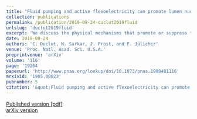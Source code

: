 ```yaml
---
title: "Fluid pumping and active flexoelectricity can promote lumen nucleation in cell assemblies"
collection: publications
permalink: /publication/2019-09-24-duclut2019fluid
urlslug: 'duclut2019fluid'
excerpt: 'We discuss the physical mechanisms that promote or suppress the nucleation of a fluid-filled lumen inside a cell assembly or a tissue. We discuss lumen formation in a continuum theory of tissue material properties in which the tissue is described as a 2-fluid system to account for its permeation by the interstitial fluid, and we include fluid pumping as well as active electric effects. Considering a spherical geometry and a polarized tissue, our work shows that fluid pumping and tissue flexoelectricity play a crucial role in lumen formation. We furthermore explore the large variety of long-time states that are accessible for the cell aggregate and its lumen. Our work reveals a role of the coupling of mechanical, electrical, and hydraulic phenomena in tissue lumen formation.'
date: 2019-09-24
authors: 'C. Duclut, N. Sarkar, J. Prost, and F. Jülicher'
venue: 'Proc. Natl. Acad. Sci. U.S.A.'
preprintvenue: 'arXiv'
volume: '116'
page: '19264'
paperurl: 'http://www.pnas.org/lookup/doi/10.1073/pnas.1908481116'
arxivid: '1905.08023'
pubnumber: 5
citation: '&quot;Fluid pumping and active flexoelectricity can promote lumen nucleation in cell assemblies&quot;, C. Duclut, N. Sarkar, J. Prost, and F. Jülicher, <i>Proc. Natl. Acad. Sci. U.S.A.</i> <b>116</b>, 19264 (2019).'
---
```

[Published version <i class="fa fa-external-link-alt fa-xs" aria-hidden="true"></i>](http://www.pnas.org/lookup/doi/10.1073/pnas.1908481116)
[[pdf] <i class="fa fa-download fa-xs" aria-hidden="true"></i>](http://charlieduclut.github.io/files/duclut2019fluid.pdf)
<br/>
[arXiv version <i class="fa fa-external-link-alt fa-xs" aria-hidden="true"></i>](https://arxiv.org/abs/1905.08023)
